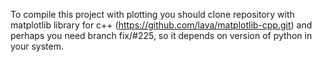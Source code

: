 To compile this project with plotting you should clone repository with matplotlib library for c++ (https://github.com/lava/matplotlib-cpp.git) and perhaps you need branch fix/#225, so it depends on version of python in your system. 
